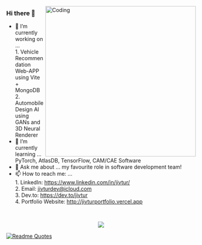 <p><img align="right" alt="Coding" width="400" src="https://media.giphy.com/media/f7omQNmgiyjj5sffvZ/giphy.gif"> 
 
### Hi there 👋  
  
- 🔭 I’m currently working on ...  
                                   1. Vehicle Recommendation Web-APP using Vite + MongoDB <br />
                                   2. Automobile Design AI using GANs and 3D Neural Renderer
- 🌱 I’m currently learning ... PyTorch, AtlasDB, TensorFlow, CAM/CAE Software 
- 💬 Ask me about ... my favourite role in software development team!  
- 📫 How to reach me: ...   
                           1. LinkedIn: https://www.linkedin.com/in/jivtur/  <br />
                            2. Email: jivturdev@icloud.com <br />
                           3. Dev.to: https://dev.to/jivtur  <br />
                           4. Portfolio Website: http://jivturportfolio.vercel.app </p>
                           <br>
                           
<a href="https://github.com/Rutvij-P">
 <p align = "center">
   <img src="https://github-profile-trophy.vercel.app/?username=Rutvij-P&column=7&theme=dark_lover"/>
   
   ![Readme Quotes](https://quotes-github-readme.vercel.app/api?type=horizontal&theme=dark)

 </p>
 </a>
 



 
